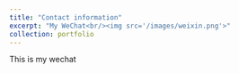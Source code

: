```yaml
---
title: "Contact information"
excerpt: "My WeChat<br/><img src='/images/weixin.png'>"
collection: portfolio
---
```


This is my wechat